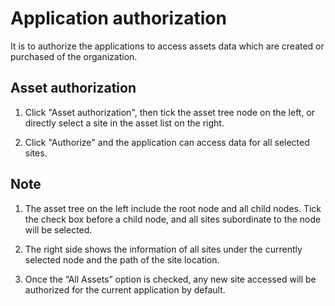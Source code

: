 # Application authorization

It is to authorize the applications to access assets data which are created or purchased of the organization.

## Asset authorization

1. Click "Asset authorization", then tick the asset tree node on the left, or directly select a site in the asset list on the right.

2. Click "Authorize" and the application can access data for all selected sites.

## Note

1. The asset tree on the left include the root node and all child nodes. Tick the check box before a child node, and all sites subordinate to the node will be selected.

2. The right side shows the information of all sites under the currently selected node and the path of the site location.

3. Once the “All Assets” option is checked, any new site accessed will be authorized for the current application by default.
